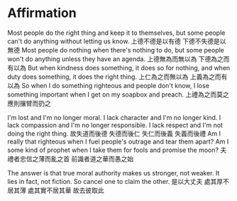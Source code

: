 # Affirmation

Most people do the right thing
and keep it to themselves,
but some people can't do anything
without letting us know.
上德不德是以有德
下德不失德是以無德
Most people do nothing
when there's nothing to do,
but some people won't do anything
unless they have an agenda.
上德無為而無以為
下德為之而有以為
But when kindness does something,
it does so for nothing,
and when duty does something,
it does the right thing.
上仁為之而無以為
上義為之而有以為
So when I do something righteous
and people don't know,
I lose something important
when I get on my soapbox and preach.
上禮為之而莫之應則攘臂而扔之

I'm lost and I'm no longer moral.
I lack character and I'm no longer kind.
I lack compassion and I'm no longer responsible.
I lack respect and I'm not doing the right thing.
故失道而後德
失德而後仁
失仁而後義
失義而後禮
Am I really that righteous
when I fuel people's outrage
and tear them apart?
Am I some kind of prophet
when I take them for fools
and promise the moon?
夫禮者忠信之薄而亂之首
前識者道之華而愚之始

The answer is that true moral authority
makes us stronger, not weaker.
It lies in fact, not fiction.
So cancel one to claim the other.
是以大丈夫
處其厚不居其薄
處其實不居其華
故去彼取此
